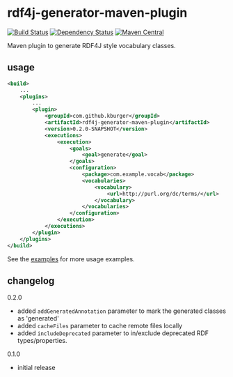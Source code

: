 # rdf4j-generator-maven-plugin
[![Build Status](https://travis-ci.org/kburger/rdf4j-generator-maven-plugin.svg?branch=develop)](https://travis-ci.org/kburger/rdf4j-generator-maven-plugin)
[![Dependency Status](https://www.versioneye.com/user/projects/5874952d41a6c10047d456f2/badge.svg?style=flat-square)](https://www.versioneye.com/user/projects/5874952d41a6c10047d456f2)
[![Maven Central](https://maven-badges.herokuapp.com/maven-central/com.github.kburger/rdf4j-generator-maven-plugin/badge.svg)](https://maven-badges.herokuapp.com/maven-central/com.github.kburger/rdf4j-generator-maven-plugin)

Maven plugin to generate RDF4J style vocabulary classes.

## usage
``` xml
<build>
    ...
    <plugins>
        ...
        <plugin>
            <groupId>com.github.kburger</groupId>
            <artifactId>rdf4j-generator-maven-plugin</artifactId>
            <version>0.2.0-SNAPSHOT</version>
            <executions>
                <execution>
                    <goals>
                        <goal>generate</goal>
                    </goals>
                    <configuration>
                        <package>com.example.vocab</package>
                        <vocabularies>
                            <vocabulary>
                                <url>http://purl.org/dc/terms/</url>
                            </vocabulary>
                        </vocabularies>
                    </configuration>
                </execution>
            </executions>
        </plugin>
    </plugins>
</build>
```

See the [examples](examples) for more usage examples.

## changelog
0.2.0
- added `addGeneratedAnnotation` parameter to mark the generated classes as 'generated'
- added `cacheFiles` parameter to cache remote files locally
- added `includeDeprecated` parameter to in/exclude deprecated RDF types/properties.

0.1.0
- initial release